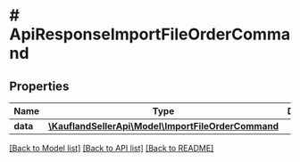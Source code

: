 # # ApiResponseImportFileOrderCommand

## Properties

Name | Type | Description | Notes
------------ | ------------- | ------------- | -------------
**data** | [**\KauflandSellerApi\Model\ImportFileOrderCommand**](ImportFileOrderCommand.md) |  |

[[Back to Model list]](../../README.md#models) [[Back to API list]](../../README.md#endpoints) [[Back to README]](../../README.md)
